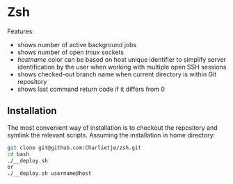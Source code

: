 # Zsh


Features:
* shows number of active background jobs
* shows number of open *tmux* sockets
* *hostname* color can be based on host unique identifier to simplify server identification by the user when working with multiple open SSH sessions
* shows checked-out branch name when current directory is within Git repository
* shows last command return code if it differs from 0


## Installation

The most convenient way of installation is to checkout the repository and symlink the relevant scripts.
Assuming the installation in home directory:
```bash
git clone git@github.com:Charlietje/zsh.git
cd bash
./__deploy.sh
or
./__deploy.sh username@host

```


